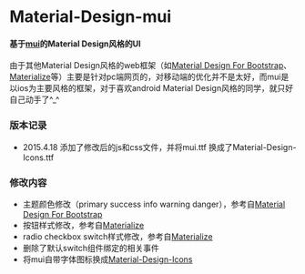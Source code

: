 # Material-Design-mui
#### 基于[mui](http://dcloudio.github.io/mui)的Material Design风格的UI
由于其他Material Design风格的web框架（如[Material Design For Bootstrap](http://fezvrasta.github.io/bootstrap-material-design/)、[Materialize](http://materializecss.com/)等）主要是针对pc端网页的，对移动端的优化并不是太好，而mui是以ios为主要风格的框架，对于喜欢android Material Design风格的同学，就只好自己动手了^_^
### 版本记录
* 2015.4.18 添加了修改后的js和css文件，并将mui.ttf 换成了Material-Design-Icons.ttf

### 修改内容
* 主题颜色修改（primary success info warning danger），参考自[Material Design For Bootstrap](http://fezvrasta.github.io/bootstrap-material-design/)
* 按钮样式修改，参考自[Materialize](http://materializecss.com/)
* radio checkbox switch样式修改，参考自[Materialize](http://materializecss.com/)
* 删除了默认switch组件绑定的相关事件
* 将mui自带字体图标换成[Material-Design-Icons](https://github.com/google/material-design-icons)
